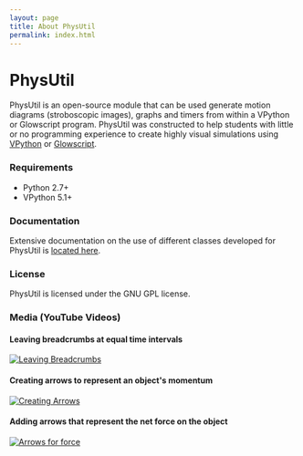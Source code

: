 ```yaml
---
layout: page
title: About PhysUtil
permalink: index.html
---
```


# PhysUtil

PhysUtil is an open-source module that can be used generate motion diagrams
(stroboscopic images), graphs and timers from within a VPython or Glowscript program.
PhysUtil was constructed to help students with little or no programming experience to
create highly visual simulations using [VPython](http://www.vpython.org) or [Glowscript](http://www.glowscript.org).

### Requirements
* Python 2.7+
* VPython 5.1+

### Documentation

Extensive documentation on the use of different classes developed for PhysUtil is [located here](../documentation/).

### License
PhysUtil is licensed under the GNU GPL license.

### Media (YouTube Videos)

#### Leaving breadcrumbs at equal time intervals

[![Leaving Breadcrumbs](http://img.youtube.com/vi/cHJewQ7Bnik/0.jpg)](http://www.youtube.com/watch?v=cHJewQ7Bnik)

#### Creating arrows to represent an object's momentum

[![Creating Arrows](http://img.youtube.com/vi/vnAhV85KHxU/0.jpg)](http://www.youtube.com/watch?v=vnAhV85KHxU)

#### Adding arrows that represent the net force on the object

[![Arrows for force](http://img.youtube.com/vi/roSX_8a-hfc/0.jpg)](http://www.youtube.com/watch?v=roSX_8a-hfc)
